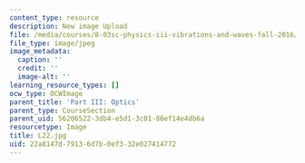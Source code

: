 ```yaml
---
content_type: resource
description: New image Upload
file: /media/courses/8-03sc-physics-iii-vibrations-and-waves-fall-2016/22a8147d79136d7b0ef332e027414772_L22.jpg
file_type: image/jpeg
image_metadata:
  caption: ''
  credit: ''
  image-alt: ''
learning_resource_types: []
ocw_type: OCWImage
parent_title: 'Part III: Optics'
parent_type: CourseSection
parent_uid: 56206522-3db4-e5d1-3c01-86ef14e4db6a
resourcetype: Image
title: L22.jpg
uid: 22a8147d-7913-6d7b-0ef3-32e027414772
---
```

